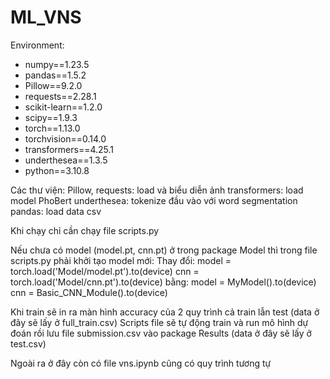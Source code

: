 # ML_VNS
Environment:
  - numpy==1.23.5
  - pandas==1.5.2
  - Pillow==9.2.0
  - requests==2.28.1
  - scikit-learn==1.2.0
  - scipy==1.9.3
  - torch==1.13.0
  - torchvision==0.14.0
  - transformers==4.25.1
  - underthesea==1.3.5
  - python==3.10.8
  
Các thư viện:
Pillow, requests: load và biểu diễn ảnh
transformers: load model PhoBert
underthesea: tokenize đầu vào với word segmentation
pandas: load data csv

Khi chạy chỉ cần chạy file scripts.py

Nếu chưa có model (model.pt, cnn.pt) ở trong package Model thì trong file scripts.py phải khởi tạo model mới:
Thay đổi:
  model = torch.load('Model/model.pt').to(device)
  cnn = torch.load('Model/cnn.pt').to(device)
bằng:
  model = MyModel().to(device)
  cnn = Basic_CNN_Module().to(device)

Khi train sẽ in ra màn hình accuracy của 2 quy trình cả train lẫn test (data ở đây sẽ lấy ở full_train.csv)
Scripts file sẽ tự động train và run mô hình dự đoán rồi lưu file submission.csv vào package Results (data ở đây sẽ lấy ở test.csv)

Ngoài ra ở đây còn có file vns.ipynb cũng có quy trình tương tự

